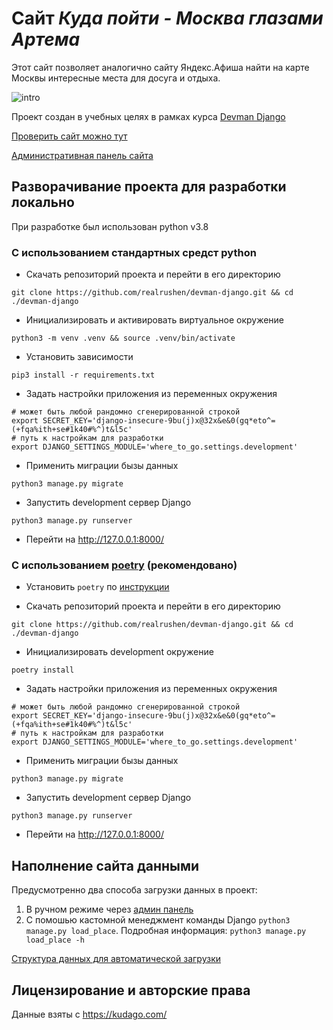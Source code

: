 # Сайт _Куда пойти - Москва глазами Артема_

Этот сайт позволяет аналогично сайту Яндекс.Афиша найти на карте Москвы интересные
места для досуга и отдыха.

![intro](.gitbook/assets/intro4.gif)

Проект создан в учебных целях в рамках курса [Devman Django](https://dvmn.org/modules/django/lesson/yandex-afisha/)

[Проверить сайт можно тут](https://rushen.pythonanywhere.com/)

[Административная панель сайта](https://rushen.pythonanywhere.com/admin/)

## Разворачивание проекта для разработки локально

При разработке был использован python v3.8

### С использованием стандартных средст python

* Скачать репозиторий проекта и перейти в его директорию
```shell script
git clone https://github.com/realrushen/devman-django.git && cd ./devman-django
```
* Инициализировать и активировать виртуальное окружение
```shell script
python3 -m venv .venv && source .venv/bin/activate
```

* Установить зависимости
```shell script
pip3 install -r requirements.txt
```

* Задать настройки приложения из переменных окружения
```shell script
# может быть любой рандомно сгенерированной строкой
export SECRET_KEY='django-insecure-9bu(j)x@32x&e&0(gq*eto^=(+fqa%ith+se#1k40#%^)t&l5c'
# путь к настройкам для разработки
export DJANGO_SETTINGS_MODULE='where_to_go.settings.development'
```
* Применить миграции бызы данных
```shell script
python3 manage.py migrate
```
* Запустить development сервер Django
```shell script
python3 manage.py runserver
```

* Перейти на http://127.0.0.1:8000/

### С использованием [poetry](https://github.com/python-poetry/poetry) (рекомендовано)

* Установить `poetry` по [инструкции](https://python-poetry.org/docs/#installation)

* Скачать репозиторий проекта и перейти в его директорию
```shell script
git clone https://github.com/realrushen/devman-django.git && cd ./devman-django
```

* Инициализировать development окружение
```shell script
poetry install
```

* Задать настройки приложения из переменных окружения
```shell script
# может быть любой рандомно сгенерированной строкой
export SECRET_KEY='django-insecure-9bu(j)x@32x&e&0(gq*eto^=(+fqa%ith+se#1k40#%^)t&l5c'
# путь к настройкам для разработки
export DJANGO_SETTINGS_MODULE='where_to_go.settings.development'
```

* Применить миграции бызы данных
```shell script
python3 manage.py migrate
```
* Запустить development сервер Django
```shell script
python3 manage.py runserver
```

* Перейти на http://127.0.0.1:8000/

## Наполнение сайта данными
Предусмотренно два способа загрузки данных в проект:
1. В ручном режиме через [админ панель](https://rushen.pythonanywhere.com/admin/)
2. С помошью кастомной менеджмент команды Django `python3 manage.py load_place`.
Подробная информация: `python3 manage.py load_place -h`

[Структура данных для автоматической загрузки](https://github.com/realrushen/devman-django/blob/master/.gitbook/data/example.json)

## Лицензирование и авторские права

Данные взяты с https://kudago.com/


